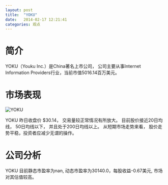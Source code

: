 ```yaml
---
layout: post
title:  "YOKU"
date:   2014-02-17 12:21:41
categories: 观点
---
```


# 简介
YOKU（Youku Inc.）是China著名上市公司，
公司主要从事Internet Information Providers行业，当前市值5016.14百万美元。

# 市场表现

![YOKU](http://finviz.com/chart.ashx?t=YOKU&ty=c&ta=1&p=d&s=l)

YOKU 昨日收盘价 $30.14，
交易量较正常情况有所放大。
目前股价接近20日均线，
50日均线以下，
并且处于200日均线以上。
从短期市场走势来看，
股价走势平稳，投资者应减少无谓的操作。

# 公司分析
YOKU 目前静态市盈率为nan, 动态市盈率为30140.0，每股收益-0.67美元,
市场对其估值较高。
